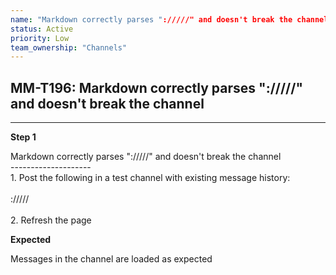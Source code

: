 ```yaml
---
name: "Markdown correctly parses "://///" and doesn't break the channel"
status: Active
priority: Low
team_ownership: "Channels"
---
```


## MM-T196: Markdown correctly parses "://///" and doesn't break the channel

---

**Step 1**

Markdown correctly parses "://///" and doesn't break the channel\
\--------------------\
1\. Post the following in a test channel with existing message history:\
\
://///\
\
2\. Refresh the page

**Expected**

Messages in the channel are loaded as expected

